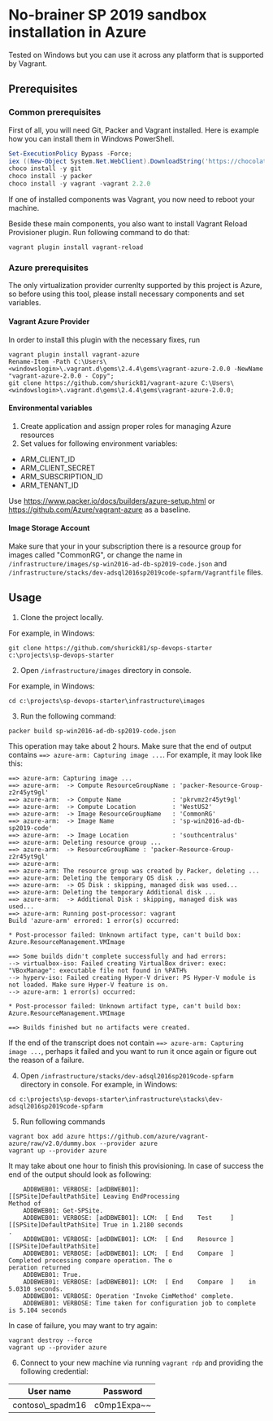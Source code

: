 # No-brainer SP 2019 sandbox installation in Azure

Tested on Windows but you can use it across any platform that is supported by Vagrant.

## Prerequisites

### Common prerequisites
First of all, you will need Git, Packer and Vagrant installed. Here is example how you can install them in Windows PowerShell.

```PowerShell
Set-ExecutionPolicy Bypass -Force;
iex ((New-Object System.Net.WebClient).DownloadString('https://chocolatey.org/install.ps1'))
choco install -y git
choco install -y packer
choco install -y vagrant -vagrant 2.2.0
```

If one of installed components was Vagrant, you now need to reboot your machine.

Beside these main components, you also want to install 
Vagrant Reload Provisioner plugin. Run following command to do that:
```
vagrant plugin install vagrant-reload
```

### Azure prerequisites

The only virtualization provider currenlty supported by this project is Azure, so before using this tool, please install necessary components and set variables.

#### Vagrant Azure Provider

In order to install this plugin with the necessary fixes, run

```
vagrant plugin install vagrant-azure
Rename-Item -Path C:\Users\<windowslogin>\.vagrant.d\gems\2.4.4\gems\vagrant-azure-2.0.0 -NewName "vagrant-azure-2.0.0 - Copy";
git clone https://github.com/shurick81/vagrant-azure C:\Users\<windowslogin>\.vagrant.d\gems\2.4.4\gems\vagrant-azure-2.0.0;
```

#### Environmental variables

1. Create application and assign proper roles for managing Azure resources
2. Set values for following environment variables:
* ARM_CLIENT_ID
* ARM_CLIENT_SECRET
* ARM_SUBSCRIPTION_ID
* ARM_TENANT_ID

Use https://www.packer.io/docs/builders/azure-setup.html or https://github.com/Azure/vagrant-azure as a baseline.

#### Image Storage Account
Make sure that your in your subscription there is a resource group for images called "CommonRG", or change the name in `/infrastructure/images/sp-win2016-ad-db-sp2019-code.json` and `/infrastructure/stacks/dev-adsql2016sp2019code-spfarm/Vagrantfile` files.

## Usage

1. Clone the project locally.

For example, in Windows:
```
git clone https://github.com/shurick81/sp-devops-starter c:\projects\sp-devops-starter
```
2. Open `/infrastructure/images` directory in console.

For example, in Windows:

```
cd c:\projects\sp-devops-starter\infrastructure\images
```

3. Run the following command:

```
packer build sp-win2016-ad-db-sp2019-code.json
```

This operation may take about 2 hours. Make sure that the end of output contains `==> azure-arm: Capturing image ...`. For example, it may look like this:

```
==> azure-arm: Capturing image ...
==> azure-arm:  -> Compute ResourceGroupName : 'packer-Resource-Group-z2r45yt9gl'
==> azure-arm:  -> Compute Name              : 'pkrvmz2r45yt9gl'
==> azure-arm:  -> Compute Location          : 'WestUS2'
==> azure-arm:  -> Image ResourceGroupName   : 'CommonRG'
==> azure-arm:  -> Image Name                : 'sp-win2016-ad-db-sp2019-code'
==> azure-arm:  -> Image Location            : 'southcentralus'
==> azure-arm: Deleting resource group ...
==> azure-arm:  -> ResourceGroupName : 'packer-Resource-Group-z2r45yt9gl'
==> azure-arm:
==> azure-arm: The resource group was created by Packer, deleting ...
==> azure-arm: Deleting the temporary OS disk ...
==> azure-arm:  -> OS Disk : skipping, managed disk was used...
==> azure-arm: Deleting the temporary Additional disk ...
==> azure-arm:  -> Additional Disk : skipping, managed disk was used...
==> azure-arm: Running post-processor: vagrant
Build 'azure-arm' errored: 1 error(s) occurred:

* Post-processor failed: Unknown artifact type, can't build box: Azure.ResourceManagement.VMImage

==> Some builds didn't complete successfully and had errors:
--> virtualbox-iso: Failed creating VirtualBox driver: exec: "VBoxManage": executable file not found in %PATH%
--> hyperv-iso: Failed creating Hyper-V driver: PS Hyper-V module is not loaded. Make sure Hyper-V feature is on.
--> azure-arm: 1 error(s) occurred:

* Post-processor failed: Unknown artifact type, can't build box: Azure.ResourceManagement.VMImage

==> Builds finished but no artifacts were created.
```
If the end of the transcript does not contain `==> azure-arm: Capturing image ...`, perhaps it failed and you want to run it once again or figure out the reason of a failure.

4. Open `/infrastructure/stacks/dev-adsql2016sp2019code-spfarm` directory in console.
For example, in Windows:

```
cd c:\projects\sp-devops-starter\infrastructure\stacks\dev-adsql2016sp2019code-spfarm
```

5. Run following commands

```
vagrant box add azure https://github.com/azure/vagrant-azure/raw/v2.0/dummy.box --provider azure
vagrant up --provider azure
```

It may take about one hour to finish this provisioning. In case of success the end of the output should look as following:

```
    ADDBWEB01: VERBOSE: [adDBWEB01]:                            [[SPSite]DefaultPathSite] Leaving EndProcessing
Method of
    ADDBWEB01: Get-SPSite.
    ADDBWEB01: VERBOSE: [adDBWEB01]: LCM:  [ End    Test     ]  [[SPSite]DefaultPathSite] True in 1.2180 seconds
.
    ADDBWEB01: VERBOSE: [adDBWEB01]: LCM:  [ End    Resource ]  [[SPSite]DefaultPathSite]
    ADDBWEB01: VERBOSE: [adDBWEB01]: LCM:  [ End    Compare  ]     Completed processing compare operation. The o
peration returned
    ADDBWEB01: True.
    ADDBWEB01: VERBOSE: [adDBWEB01]: LCM:  [ End    Compare  ]    in  5.0310 seconds.
    ADDBWEB01: VERBOSE: Operation 'Invoke CimMethod' complete.
    ADDBWEB01: VERBOSE: Time taken for configuration job to complete is 5.104 seconds
```

In case of failure, you may want to try again:

```
vagrant destroy --force
vagrant up --provider azure
```

6. Connect to your new machine via running `vagrant rdp` and providing the following credential:

| User name | Password |
| --------- | ---------- |
| contoso\\_spadm16 | c0mp1Expa~~ |
